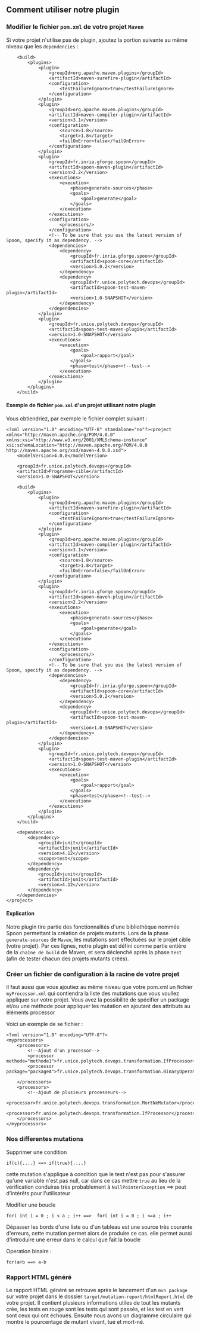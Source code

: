 ## Comment utiliser notre plugin

### Modifier le fichier `pom.xml` de votre projet `Maven`
Si votre projet n'utilise pas de plugin, ajoutez la portion suivante au même niveau que les `dependencies` :

```
    <build>
        <plugins>
            <plugin>
                <groupId>org.apache.maven.plugins</groupId>
                <artifactId>maven-surefire-plugin</artifactId>
                <configuration>
                    <testFailureIgnore>true</testFailureIgnore>
                </configuration>
            </plugin>
            <plugin>
                <groupId>org.apache.maven.plugins</groupId>
                <artifactId>maven-compiler-plugin</artifactId>
                <version>3.1</version>
                <configuration>
                    <source>1.8</source>
                    <target>1.8</target>
                    <failOnError>false</failOnError>
                </configuration>
            </plugin>
            <plugin>
                <groupId>fr.inria.gforge.spoon</groupId>
                <artifactId>spoon-maven-plugin</artifactId>
                <version>2.2</version>
                <executions>
                    <execution>
                        <phase>generate-sources</phase>
                        <goals>
                            <goal>generate</goal>
                        </goals>
                    </execution>
                </executions>
                <configuration>
                    <processors/>
                </configuration>
                <!-- To be sure that you use the latest version of Spoon, specify it as dependency. -->
                <dependencies>
                    <dependency>
                        <groupId>fr.inria.gforge.spoon</groupId>
                        <artifactId>spoon-core</artifactId>
                        <version>5.0.2</version>
                    </dependency>
                    <dependency>
                        <groupId>fr.unice.polytech.devops</groupId>
                        <artifactId>spoon-test-maven-plugin</artifactId>
                        <version>1.0-SNAPSHOT</version>
                    </dependency>
                </dependencies>
            </plugin>
            <plugin>
                <groupId>fr.unice.polytech.devops</groupId>
                <artifactId>spoon-test-maven-plugin</artifactId>
                <version>1.0-SNAPSHOT</version>
                <executions>
                    <execution>
                        <goals>
                            <goal>rapport</goal>
                        </goals>
                        <phase>test</phase><!--test-->
                    </execution>
                </executions>
            </plugin>
        </plugins>
    </build>
```

#### Exemple de fichier `pom.xml` d'un projet utilisant notre plugin
Vous obtiendriez, par exemple le fichier complet suivant : 
```
<?xml version="1.0" encoding="UTF-8" standalone="no"?><project xmlns="http://maven.apache.org/POM/4.0.0" xmlns:xsi="http://www.w3.org/2001/XMLSchema-instance" xsi:schemaLocation="http://maven.apache.org/POM/4.0.0 http://maven.apache.org/xsd/maven-4.0.0.xsd">
    <modelVersion>4.0.0</modelVersion>

    <groupId>fr.unice.polytech.devops</groupId>
    <artifactId>Programme-cible</artifactId>
    <version>1.0-SNAPSHOT</version>

    <build>
        <plugins>
            <plugin>
                <groupId>org.apache.maven.plugins</groupId>
                <artifactId>maven-surefire-plugin</artifactId>
                <configuration>
                    <testFailureIgnore>true</testFailureIgnore>
                </configuration>
            </plugin>
            <plugin>
                <groupId>org.apache.maven.plugins</groupId>
                <artifactId>maven-compiler-plugin</artifactId>
                <version>3.1</version>
                <configuration>
                    <source>1.8</source>
                    <target>1.8</target>
                    <failOnError>false</failOnError>
                </configuration>
            </plugin>
            <plugin>
                <groupId>fr.inria.gforge.spoon</groupId>
                <artifactId>spoon-maven-plugin</artifactId>
                <version>2.2</version>
                <executions>
                    <execution>
                        <phase>generate-sources</phase>
                        <goals>
                            <goal>generate</goal>
                        </goals>
                    </execution>
                </executions>
                <configuration>
                    <processors/>
                </configuration>
                <!-- To be sure that you use the latest version of Spoon, specify it as dependency. -->
                <dependencies>
                    <dependency>
                        <groupId>fr.inria.gforge.spoon</groupId>
                        <artifactId>spoon-core</artifactId>
                        <version>5.0.2</version>
                    </dependency>
                    <dependency>
                        <groupId>fr.unice.polytech.devops</groupId>
                        <artifactId>spoon-test-maven-plugin</artifactId>
                        <version>1.0-SNAPSHOT</version>
                    </dependency>
                </dependencies>
            </plugin>
            <plugin>
                <groupId>fr.unice.polytech.devops</groupId>
                <artifactId>spoon-test-maven-plugin</artifactId>
                <version>1.0-SNAPSHOT</version>
                <executions>
                    <execution>
                        <goals>
                            <goal>rapport</goal>
                        </goals>
                        <phase>test</phase><!--test-->
                    </execution>
                </executions>
            </plugin>
        </plugins>  
    </build>

    <dependencies>
        <dependency>
            <groupId>junit</groupId>
            <artifactId>junit</artifactId>
            <version>4.12</version>
            <scope>test</scope>
        </dependency>
        <dependency>
            <groupId>junit</groupId>
            <artifactId>junit</artifactId>
            <version>4.12</version>
        </dependency>
    </dependencies>
</project>
```

#### Explication
Notre plugin tire partie des fonctionnalités d'une bibliothèque nommée Spoon permettant la création de projets mutants. Lors de la phase `generate-sources` de `Maven`, les mutations sont effectuées sur le projet cible (votre projet).
Par ces lignes, notre plugin est défini comme partie entière de la  `chaîne de build` de Maven, et sera déclenché après la phase `test` (afin de tester chacun des projets mutants créés).

### Créer un fichier de configuration à la racine de votre projet


Il faut aussi que vous ajoutiez au même niveau que votre pom.xml un fichier `myProcessor.xml` qui contiendra la liste des mutations que vous voullez appliquer sur votre projet.
Vous avez la possibilité de spécifier un package et/ou une méthode pour appliquer les mutation en ajoutant des attributs au éléments processor 

Voici un exemple de se fichier :
```
<?xml version="1.0" encoding="UTF-8"?>
<myprocessors>
    <processors>
        <!--Ajout d'un processor-->
        <processor methode="methode1">fr.unice.polytech.devops.transformation.IfProcessor</processor>
        <processor package="packageA">fr.unice.polytech.devops.transformation.BinaryOperatorMutator</processor>

    </processors>
    <processors>
        <!--Ajout de plusieurs processeurs-->
        <processor>fr.unice.polytech.devops.transformation.MortNeMutator</processor>
        <processor>fr.unice.polytech.devops.transformation.IfProcessor</processor>
    </processors>
</myprocessors>
```

### Nos differentes mutations

Supprimer une condition

`if(c){....} ==> if(true){....}`

cette mutation s'applique à condition que le test n'est pas pour s'assurer qu'une variable n'est pas null, car dans ce cas mettre `true` au lieu de la vérification conduiras très probablement à `NullPointerException` ==> peut d’intérêts pour l'utilisateur

Modifier une boucle

`for( int i = 0 ; i < a ; i++ ==>  for( int i = 0 ; i <=a ; i++`  

Dépasser les bords d'une liste ou d'un tableau est une source très courante d'erreurs, cette mutation permet alors de produire ce cas. elle permet aussi d'introduire une erreur dans le calcul que fait la boucle

Operation binaire : 

`for(a+b ==> a-b`  


 



### Rapport HTML généré

Le rapport HTML généré se retrouve après le lancement d'un `mvn package` sur votre projet dans le dossier `target/mutation-report/htmlReport.html` de votre projet. Il contient plusieurs informations utiles de tout les mutants crée, les tests en rouge sont les tests qui sont passés, et les test en vert sont ceux qui ont échoués. Ensuite nous avons un diagramme circulaire qui montre le pourcentage de mutant vivant, tué et mort-né.

